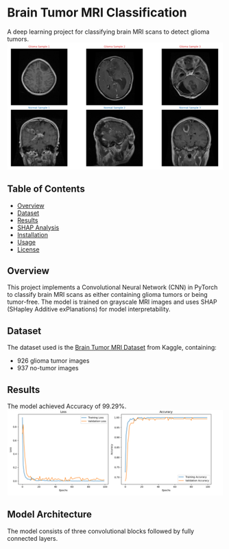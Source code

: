 # Brain Tumor MRI Classification


A deep learning project for classifying brain MRI scans to detect glioma tumors.
![Sample Images](images/data_example.png)
## Table of Contents
- [Overview](#overview)
- [Dataset](#dataset)
- [Results](#results)
- [SHAP Analysis](#shap-analysis)
- [Installation](#installation)
- [Usage](#usage)
- [License](#license)

## Overview
This project implements a Convolutional Neural Network (CNN) in PyTorch to classify brain MRI scans as either containing glioma tumors or being tumor-free. The model is trained on grayscale MRI images and uses SHAP (SHapley Additive exPlanations) for model interpretability.

## Dataset
The dataset used is the [Brain Tumor MRI Dataset](https://www.kaggle.com/datasets/masoudnickparvar/brain-tumor-mri-dataset) from Kaggle, containing:
- 926 glioma tumor images
- 937 no-tumor images
## Results
The model achieved Accuracy of 99.29%.
![Result](images/Plots.png)




## Model Architecture
The model consists of three convolutional blocks followed by fully connected layers.



